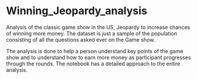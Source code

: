 # Winning_Jeopardy_analysis

Analysis of the classic game show in the US, Jeopardy to increase chances of winning more money.
The dataset is just a sample of the population consisting of all the questions asked ever on the Game show.

The analysis is done to help a person understand key points of the game show and to understand how to earn more money as participant progresses through the rounds.
The notebook has a detailed approach to the entire analysis.
